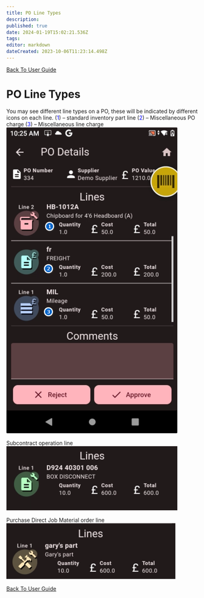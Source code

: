 ```yaml
---
title: PO Line Types
description: 
published: true
date: 2024-01-19T15:02:21.536Z
tags: 
editor: markdown
dateCreated: 2023-10-06T11:23:14.498Z
---
```


[Back To User Guide](./UserGuides)

# PO Line Types
You may see different line types on a PO, these will be indicated by different icons on each line.
(<span style="color:blue">1</span>) – standard inventory part line
(<span style="color:blue">2</span>) – Miscellaneous PO charge
(<span style="color:blue">3</span>) – Miscellaneous line charge
![po_line_icons.png](/Apps/po_line_icons.png)

Subcontract operation line
![subcontract.png](/Apps/subcontract.png)

Purchase Direct Job Material order line
![purchase_direct.png](/Apps/purchase_direct.png)

[Back To User Guide](./UserGuides)